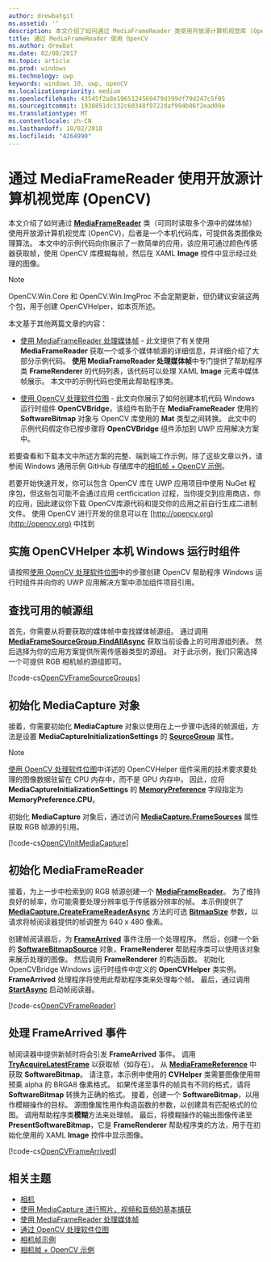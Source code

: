 ```yaml
---
author: drewbatgit
ms.assetid: ''
description: 本文介绍了如何通过 MediaFrameReader 类使用开放源计算机视觉库 (OpenCV)。
title: 通过 MediaFrameReader 使用 OpenCV
ms.author: drewbat
ms.date: 02/08/2017
ms.topic: article
ms.prod: windows
ms.technology: uwp
keywords: windows 10, uwp, openCV
ms.localizationpriority: medium
ms.openlocfilehash: 43545f2a8e1965124560479d399df79d247c5f05
ms.sourcegitcommit: 1938851dc132c60348f9722daf994b86f2ead09e
ms.translationtype: MT
ms.contentlocale: zh-CN
ms.lasthandoff: 10/02/2018
ms.locfileid: "4264990"
---
```

# <a name="use-the-open-source-computer-vision-library-opencv-with-mediaframereader"></a>通过 MediaFrameReader 使用开放源计算机视觉库 (OpenCV)

本文介绍了如何通过 [**MediaFrameReader**](https://msdn.microsoft.com/library/windows/apps/Windows.Media.Capture.Frames.MediaFrameReader) 类（可同时读取多个源中的媒体帧）使用开放源计算机视觉库 (OpenCV)，后者是一个本机代码库，可提供各类图像处理算法。 本文中的示例代码向你展示了一款简单的应用，该应用可通过颜色传感器获取帧，使用 OpenCV 库模糊每帧，然后在 XAML **Image** 控件中显示经过处理的图像。 

>[!NOTE]
>OpenCV.Win.Core 和 OpenCV.Win.ImgProc 不会定期更新，但仍建议安装这两个包，用于创建 OpenCVHelper，如本页所述。

本文基于其他两篇文章的内容：

* [使用 MediaFrameReader 处理媒体帧](process-media-frames-with-mediaframereader.md) - 此文提供了有关使用 **MediaFrameReader** 获取一个或多个媒体帧源的详细信息，并详细介绍了大部分示例代码。 **使用 MediaFrameReader 处理媒体帧**中专门提供了帮助程序类 **FrameRenderer** 的代码列表，该代码可以处理 XAML **Image** 元素中媒体帧展示。 本文中的示例代码也使用此帮助程序类。

* [使用 OpenCV 处理软件位图](process-software-bitmaps-with-opencv.md) - 此文向你展示了如何创建本机代码 Windows 运行时组件 **OpenCVBridge**，该组件有助于在 **MediaFrameReader** 使用的 **SoftwareBitmap** 对象与 OpenCV 库使用的 **Mat** 类型之间转换。 此文中的示例代码假定你已按步骤将 **OpenCVBridge** 组件添加到 UWP 应用解决方案中。

若要查看和下载本文中所述方案的完整、端到端工作示例，除了这些文章以外，请参阅 Windows 通用示例 GitHub 存储库中的[相机帧 + OpenCV 示例](https://go.microsoft.com/fwlink/?linkid=854003)。

若要开始快速开发，你可以包含 OpenCV 库在 UWP 应用项目中使用 NuGet 程序包，但这些包可能不会通过应用 certficication 过程，当你提交到应用商店，你的应用，因此建议你下载 OpenCV库源代码和提交你的应用之前自行生成二进制文件。 使用 OpenCV 进行开发的信息可以在 [http://opencv.org](http://opencv.org) 中找到


## <a name="implement-the-opencvhelper-native-windows-runtime-component"></a>实施 OpenCVHelper 本机 Windows 运行时组件
请按照[使用 OpenCV 处理软件位图](process-software-bitmaps-with-opencv.md)中的步骤创建 OpenCV 帮助程序 Windows 运行时组件并向你的 UWP 应用解决方案中添加组件项目引用。

## <a name="find-available-frame-source-groups"></a>查找可用的帧源组
首先，你需要从将要获取的媒体帧中查找媒体帧源组。 通过调用 **[MediaFrameSourceGroup.FindAllAsync](https://docs.microsoft.com/uwp/api/windows.media.capture.frames.mediaframesourcegroup.FindAllAsync)** 获取当前设备上的可用源组列表。 然后选择为你的应用方案提供所需传感器类型的源组。 对于此示例，我们只需选择一个可提供 RGB 相机帧的源组即可。

[!code-cs[OpenCVFrameSourceGroups](./code/Frames_Win10/Frames_Win10/MainPage.OpenCV.xaml.cs#SnippetOpenCVFrameSourceGroups)]

## <a name="initialize-the-mediacapture-object"></a>初始化 MediaCapture 对象
接着，你需要初始化 **MediaCapture** 对象以使用在上一步骤中选择的帧源组，方法是设置 **MediaCaptureInitializationSettings** 的 **[SourceGroup](https://docs.microsoft.com/uwp/api/windows.media.capture.mediacaptureinitializationsettings.SourceGroup)** 属性。

> [!NOTE] 
> [使用 OpenCV 处理软件位图](process-software-bitmaps-with-opencv.md)中详述的 OpenCVHelper 组件采用的技术要求要处理的图像数据驻留在 CPU 内存中，而不是 GPU 内存中。 因此，应将 **MediaCaptureInitializationSettings** 的 **[MemoryPreference](https://docs.microsoft.com/uwp/api/windows.media.capture.mediacaptureinitializationsettings.MemoryPreference)** 字段指定为 **MemoryPreference.CPU**。

初始化 **MediaCapture** 对象后，通过访问 **[MediaCapture.FrameSources](https://docs.microsoft.com/uwp/api/windows.media.capture.mediacapture.FrameSources)** 属性获取 RGB 帧源的引用。

[!code-cs[OpenCVInitMediaCapture](./code/Frames_Win10/Frames_Win10/MainPage.OpenCV.xaml.cs#SnippetOpenCVInitMediaCapture)]

## <a name="initialize-the-mediaframereader"></a>初始化 MediaFrameReader
接着，为上一步中检索到的 RGB 帧源创建一个 [**MediaFrameReader**](https://msdn.microsoft.com/library/windows/apps/Windows.Media.Capture.Frames.MediaFrameReader)。 为了维持良好的帧率，你可能需要处理分辨率低于传感器分辨率的帧。 本示例提供了 **[MediaCapture.CreateFrameReaderAsync](https://docs.microsoft.com/uwp/api/windows.media.capture.mediacapture.createframereaderasync)** 方法的可选 **[BitmapSize](https://docs.microsoft.com/uwp/api/windows.graphics.imaging.bitmapsize)** 参数，以请求将帧阅读器提供的帧调整为 640 x 480 像素。

创建帧阅读器后，为 **[FrameArrived](https://docs.microsoft.com/uwp/api/windows.media.capture.frames.mediaframereader.FrameArrived)** 事件注册一个处理程序。 然后，创建一个新的 **[SoftwareBitmapSource](https://docs.microsoft.com/uwp/api/windows.ui.xaml.media.imaging.softwarebitmapsource)** 对象，**FrameRenderer** 帮助程序类可以使用该对象来展示处理的图像。 然后调用 **FrameRenderer** 的构造函数。 初始化 OpenCVBridge Windows 运行时组件中定义的 **OpenCVHelper** 类实例。 **FrameArrived** 处理程序将使用此帮助程序类来处理每个帧。 最后，通过调用 **[StartAsync](https://docs.microsoft.com/uwp/api/windows.media.capture.frames.mediaframereader.StartAsync)** 启动帧阅读器。

[!code-cs[OpenCVFrameReader](./code/Frames_Win10/Frames_Win10/MainPage.OpenCV.xaml.cs#SnippetOpenCVFrameReader)]


## <a name="handle-the-framearrived-event"></a>处理 FrameArrived 事件
帧阅读器中提供新帧时将会引发 **FrameArrived** 事件。 调用 **[TryAcquireLatestFrame](https://docs.microsoft.com/uwp/api/windows.media.capture.frames.mediaframereader.TryAcquireLatestFrame)** 以获取帧（如存在）。 从 **[MediaFrameReference](https://docs.microsoft.com/uwp/api/windows.media.capture.frames.mediaframereference)** 中获取 **SoftwareBitmap**。 请注意，本示例中使用的 **CVHelper** 类需要图像使用带预乘 alpha 的 BRGA8 像素格式。 如果传递至事件的帧具有不同的格式，请将 **SoftwareBitmap** 转换为正确的格式。 接着，创建一个 **SoftwareBitmap**，以用作模糊操作的目标。 源图像属性用作构造函数的参数，以创建具有匹配格式的位图。 调用帮助程序类**模糊**方法来处理帧。 最后，将模糊操作的输出图像传递至 **PresentSoftwareBitmap**，它是 **FrameRenderer** 帮助程序类的方法，用于在初始化使用的 XAML **Image** 控件中显示图像。

[!code-cs[OpenCVFrameArrived](./code/Frames_Win10/Frames_Win10/MainPage.OpenCV.xaml.cs#SnippetOpenCVFrameArrived)]

## <a name="related-topics"></a>相关主题

* [相机](camera.md)
* [使用 MediaCapture 进行照片、视频和音频的基本捕获](basic-photo-video-and-audio-capture-with-MediaCapture.md)
* [使用 MediaFrameReader 处理媒体帧](process-media-frames-with-mediaframereader.md)
* [通过 OpenCV 处理软件位图](process-software-bitmaps-with-opencv.md)
* [相机帧示例](http://go.microsoft.com/fwlink/?LinkId=823230)
* [相机帧 + OpenCV 示例](https://go.microsoft.com/fwlink/?linkid=854003)
 

 




